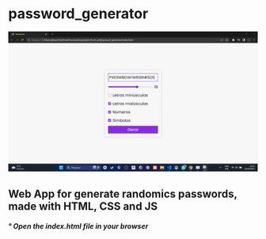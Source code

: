# password_generator

<div> <img src="https://raw.githubusercontent.com/gheysiell/images/main/password_generator.png" /> </div>
<div> <h2> Web App for generate randomics passwords, made with HTML, CSS and JS </h2> </div>
<div> <h5> ° Open the index.html file in your browser </h5> </div>